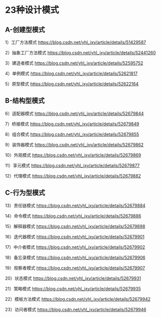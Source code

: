 # 23种设计模式

## A-创建型模式

1）工厂方法模式
https://blog.csdn.net/yhl_jxy/article/details/51429587

2）抽象工厂方法模式
https://blog.csdn.net/yhl_jxy/article/details/52441260

3）建造者模式
https://blog.csdn.net/yhl_jxy/article/details/52595752

4）单例模式
https://blog.csdn.net/yhl_jxy/article/details/52621817

5）原型模式
https://blog.csdn.net/yhl_jxy/article/details/52622164


## B-结构型模式

6）适配器模式
https://blog.csdn.net/yhl_jxy/article/details/52679844

7）桥接模式
https://blog.csdn.net/yhl_jxy/article/details/52679849

8）组合模式
https://blog.csdn.net/yhl_jxy/article/details/52679855

9）装饰器模式
https://blog.csdn.net/yhl_jxy/article/details/52679862

10）外观模式
https://blog.csdn.net/yhl_jxy/article/details/52679869

11）享元模式
https://blog.csdn.net/yhl_jxy/article/details/52679877

12）代理模式
https://blog.csdn.net/yhl_jxy/article/details/52679882

## C-行为型模式
13）责任链模式
https://blog.csdn.net/yhl_jxy/article/details/52679884

14）命令模式
https://blog.csdn.net/yhl_jxy/article/details/52679886

15）解释器模式
https://blog.csdn.net/yhl_jxy/article/details/52679898

16）迭代器模式
https://blog.csdn.net/yhl_jxy/article/details/52679901

17）中介者模式
https://blog.csdn.net/yhl_jxy/article/details/52679902

18）备忘录模式
https://blog.csdn.net/yhl_jxy/article/details/52679906

19）观察者模式
https://blog.csdn.net/yhl_jxy/article/details/52679907

20）状态模式
https://blog.csdn.net/yhl_jxy/article/details/52679931

21）策略模式
https://blog.csdn.net/yhl_jxy/article/details/52679935

22）模板方法模式
https://blog.csdn.net/yhl_jxy/article/details/52679942

23）访问者模式
https://blog.csdn.net/yhl_jxy/article/details/52679946


